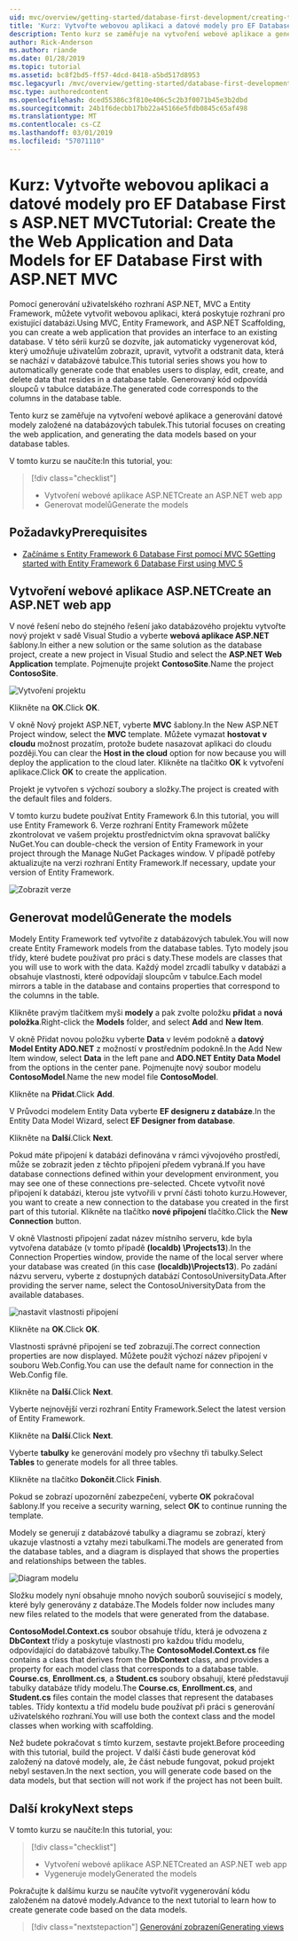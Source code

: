 ```yaml
---
uid: mvc/overview/getting-started/database-first-development/creating-the-web-application
title: 'Kurz: Vytvořte webovou aplikaci a datové modely pro EF Database First s ASP.NET MVC'
description: Tento kurz se zaměřuje na vytvoření webové aplikace a generování datové modely založené na databázových tabulek.
author: Rick-Anderson
ms.author: riande
ms.date: 01/28/2019
ms.topic: tutorial
ms.assetid: bc8f2bd5-ff57-4dcd-8418-a5bd517d8953
msc.legacyurl: /mvc/overview/getting-started/database-first-development/creating-the-web-application
msc.type: authoredcontent
ms.openlocfilehash: dced55386c3f810e406c5c2b3f0071b45e3b2dbd
ms.sourcegitcommit: 24b1f6decbb17bb22a45166e5fdb0845c65af498
ms.translationtype: MT
ms.contentlocale: cs-CZ
ms.lasthandoff: 03/01/2019
ms.locfileid: "57071110"
---
```

# <a name="tutorial-create-the-the-web-application-and-data-models-for-ef-database-first-with-aspnet-mvc"></a><span data-ttu-id="8f2f3-103">Kurz: Vytvořte webovou aplikaci a datové modely pro EF Database First s ASP.NET MVC</span><span class="sxs-lookup"><span data-stu-id="8f2f3-103">Tutorial: Create the the Web Application and Data Models for EF Database First with ASP.NET MVC</span></span>

 <span data-ttu-id="8f2f3-104">Pomocí generování uživatelského rozhraní ASP.NET, MVC a Entity Framework, můžete vytvořit webovou aplikaci, která poskytuje rozhraní pro existující databázi.</span><span class="sxs-lookup"><span data-stu-id="8f2f3-104">Using MVC, Entity Framework, and ASP.NET Scaffolding, you can create a web application that provides an interface to an existing database.</span></span> <span data-ttu-id="8f2f3-105">V této sérii kurzů se dozvíte, jak automaticky vygenerovat kód, který umožňuje uživatelům zobrazit, upravit, vytvořit a odstranit data, která se nachází v databázové tabulce.</span><span class="sxs-lookup"><span data-stu-id="8f2f3-105">This tutorial series shows you how to automatically generate code that enables users to display, edit, create, and delete data that resides in a database table.</span></span> <span data-ttu-id="8f2f3-106">Generovaný kód odpovídá sloupců v tabulce databáze.</span><span class="sxs-lookup"><span data-stu-id="8f2f3-106">The generated code corresponds to the columns in the database table.</span></span>

<span data-ttu-id="8f2f3-107">Tento kurz se zaměřuje na vytvoření webové aplikace a generování datové modely založené na databázových tabulek.</span><span class="sxs-lookup"><span data-stu-id="8f2f3-107">This tutorial focuses on creating the web application, and generating the data models based on your database tables.</span></span>

<span data-ttu-id="8f2f3-108">V tomto kurzu se naučíte:</span><span class="sxs-lookup"><span data-stu-id="8f2f3-108">In this tutorial, you:</span></span>

> [!div class="checklist"]
> * <span data-ttu-id="8f2f3-109">Vytvoření webové aplikace ASP.NET</span><span class="sxs-lookup"><span data-stu-id="8f2f3-109">Create an ASP.NET web app</span></span>
> * <span data-ttu-id="8f2f3-110">Generovat modelů</span><span class="sxs-lookup"><span data-stu-id="8f2f3-110">Generate the models</span></span>

## <a name="prerequisites"></a><span data-ttu-id="8f2f3-111">Požadavky</span><span class="sxs-lookup"><span data-stu-id="8f2f3-111">Prerequisites</span></span>

* [<span data-ttu-id="8f2f3-112">Začínáme s Entity Framework 6 Database First pomocí MVC 5</span><span class="sxs-lookup"><span data-stu-id="8f2f3-112">Getting started with Entity Framework 6 Database First using MVC 5</span></span>](setting-up-database.md)

## <a name="create-an-aspnet-web-app"></a><span data-ttu-id="8f2f3-113">Vytvoření webové aplikace ASP.NET</span><span class="sxs-lookup"><span data-stu-id="8f2f3-113">Create an ASP.NET web app</span></span>

<span data-ttu-id="8f2f3-114">V nové řešení nebo do stejného řešení jako databázového projektu vytvořte nový projekt v sadě Visual Studio a vyberte **webová aplikace ASP.NET** šablony.</span><span class="sxs-lookup"><span data-stu-id="8f2f3-114">In either a new solution or the same solution as the database project, create a new project in Visual Studio and select the **ASP.NET Web Application** template.</span></span> <span data-ttu-id="8f2f3-115">Pojmenujte projekt **ContosoSite**.</span><span class="sxs-lookup"><span data-stu-id="8f2f3-115">Name the project **ContosoSite**.</span></span>

![Vytvoření projektu](creating-the-web-application/_static/image1.png)

<span data-ttu-id="8f2f3-117">Klikněte na **OK**.</span><span class="sxs-lookup"><span data-stu-id="8f2f3-117">Click **OK**.</span></span>

<span data-ttu-id="8f2f3-118">V okně Nový projekt ASP.NET, vyberte **MVC** šablony.</span><span class="sxs-lookup"><span data-stu-id="8f2f3-118">In the New ASP.NET Project window, select the **MVC** template.</span></span> <span data-ttu-id="8f2f3-119">Můžete vymazat **hostovat v cloudu** možnost prozatím, protože budete nasazovat aplikaci do cloudu později.</span><span class="sxs-lookup"><span data-stu-id="8f2f3-119">You can clear the **Host in the cloud** option for now because you will deploy the application to the cloud later.</span></span> <span data-ttu-id="8f2f3-120">Klikněte na tlačítko **OK** k vytvoření aplikace.</span><span class="sxs-lookup"><span data-stu-id="8f2f3-120">Click **OK** to create the application.</span></span>

<span data-ttu-id="8f2f3-121">Projekt je vytvořen s výchozí soubory a složky.</span><span class="sxs-lookup"><span data-stu-id="8f2f3-121">The project is created with the default files and folders.</span></span>

<span data-ttu-id="8f2f3-122">V tomto kurzu budete používat Entity Framework 6.</span><span class="sxs-lookup"><span data-stu-id="8f2f3-122">In this tutorial, you will use Entity Framework 6.</span></span> <span data-ttu-id="8f2f3-123">Verze rozhraní Entity Framework můžete zkontrolovat ve vašem projektu prostřednictvím okna spravovat balíčky NuGet.</span><span class="sxs-lookup"><span data-stu-id="8f2f3-123">You can double-check the version of Entity Framework in your project through the Manage NuGet Packages window.</span></span> <span data-ttu-id="8f2f3-124">V případě potřeby aktualizujte na verzi rozhraní Entity Framework.</span><span class="sxs-lookup"><span data-stu-id="8f2f3-124">If necessary, update your version of Entity Framework.</span></span>

![Zobrazit verze](creating-the-web-application/_static/image3.png)

## <a name="generate-the-models"></a><span data-ttu-id="8f2f3-126">Generovat modelů</span><span class="sxs-lookup"><span data-stu-id="8f2f3-126">Generate the models</span></span>

<span data-ttu-id="8f2f3-127">Modely Entity Framework teď vytvoříte z databázových tabulek.</span><span class="sxs-lookup"><span data-stu-id="8f2f3-127">You will now create Entity Framework models from the database tables.</span></span> <span data-ttu-id="8f2f3-128">Tyto modely jsou třídy, které budete používat pro práci s daty.</span><span class="sxs-lookup"><span data-stu-id="8f2f3-128">These models are classes that you will use to work with the data.</span></span> <span data-ttu-id="8f2f3-129">Každý model zrcadlí tabulky v databázi a obsahuje vlastnosti, které odpovídají sloupcům v tabulce.</span><span class="sxs-lookup"><span data-stu-id="8f2f3-129">Each model mirrors a table in the database and contains properties that correspond to the columns in the table.</span></span>

<span data-ttu-id="8f2f3-130">Klikněte pravým tlačítkem myši **modely** a pak zvolte položku **přidat** a **nová položka**.</span><span class="sxs-lookup"><span data-stu-id="8f2f3-130">Right-click the **Models** folder, and select **Add** and **New Item**.</span></span>

<span data-ttu-id="8f2f3-131">V okně Přidat novou položku vyberte **Data** v levém podokně a **datový Model Entity ADO.NET** z možností v prostředním podokně.</span><span class="sxs-lookup"><span data-stu-id="8f2f3-131">In the Add New Item window, select **Data** in the left pane and **ADO.NET Entity Data Model** from the options in the center pane.</span></span> <span data-ttu-id="8f2f3-132">Pojmenujte nový soubor modelu **ContosoModel**.</span><span class="sxs-lookup"><span data-stu-id="8f2f3-132">Name the new model file **ContosoModel**.</span></span>

<span data-ttu-id="8f2f3-133">Klikněte na **Přidat**.</span><span class="sxs-lookup"><span data-stu-id="8f2f3-133">Click **Add**.</span></span>

<span data-ttu-id="8f2f3-134">V Průvodci modelem Entity Data vyberte **EF designeru z databáze**.</span><span class="sxs-lookup"><span data-stu-id="8f2f3-134">In the Entity Data Model Wizard, select **EF Designer from database**.</span></span>

<span data-ttu-id="8f2f3-135">Klikněte na **Další**.</span><span class="sxs-lookup"><span data-stu-id="8f2f3-135">Click **Next**.</span></span>

<span data-ttu-id="8f2f3-136">Pokud máte připojení k databázi definována v rámci vývojového prostředí, může se zobrazit jeden z těchto připojení předem vybraná.</span><span class="sxs-lookup"><span data-stu-id="8f2f3-136">If you have database connections defined within your development environment, you may see one of these connections pre-selected.</span></span> <span data-ttu-id="8f2f3-137">Chcete vytvořit nové připojení k databázi, kterou jste vytvořili v první části tohoto kurzu.</span><span class="sxs-lookup"><span data-stu-id="8f2f3-137">However, you want to create a new connection to the database you created in the first part of this tutorial.</span></span> <span data-ttu-id="8f2f3-138">Klikněte na tlačítko **nové připojení** tlačítko.</span><span class="sxs-lookup"><span data-stu-id="8f2f3-138">Click the **New Connection** button.</span></span>

<span data-ttu-id="8f2f3-139">V okně Vlastnosti připojení zadat název místního serveru, kde byla vytvořena databáze (v tomto případě **(localdb) \Projects13**).</span><span class="sxs-lookup"><span data-stu-id="8f2f3-139">In the Connection Properties window, provide the name of the local server where your database was created (in this case **(localdb)\Projects13**).</span></span> <span data-ttu-id="8f2f3-140">Po zadání názvu serveru, vyberte z dostupných databází ContosoUniversityData.</span><span class="sxs-lookup"><span data-stu-id="8f2f3-140">After providing the server name, select the ContosoUniversityData from the available databases.</span></span>

![nastavit vlastnosti připojení](creating-the-web-application/_static/image8.png)

<span data-ttu-id="8f2f3-142">Klikněte na **OK**.</span><span class="sxs-lookup"><span data-stu-id="8f2f3-142">Click **OK**.</span></span>

<span data-ttu-id="8f2f3-143">Vlastnosti správné připojení se teď zobrazují.</span><span class="sxs-lookup"><span data-stu-id="8f2f3-143">The correct connection properties are now displayed.</span></span> <span data-ttu-id="8f2f3-144">Můžete použít výchozí název připojení v souboru Web.Config.</span><span class="sxs-lookup"><span data-stu-id="8f2f3-144">You can use the default name for connection in the Web.Config file.</span></span>

<span data-ttu-id="8f2f3-145">Klikněte na **Další**.</span><span class="sxs-lookup"><span data-stu-id="8f2f3-145">Click **Next**.</span></span>

<span data-ttu-id="8f2f3-146">Vyberte nejnovější verzi rozhraní Entity Framework.</span><span class="sxs-lookup"><span data-stu-id="8f2f3-146">Select the latest version of Entity Framework.</span></span>

<span data-ttu-id="8f2f3-147">Klikněte na **Další**.</span><span class="sxs-lookup"><span data-stu-id="8f2f3-147">Click **Next**.</span></span>

<span data-ttu-id="8f2f3-148">Vyberte **tabulky** ke generování modely pro všechny tři tabulky.</span><span class="sxs-lookup"><span data-stu-id="8f2f3-148">Select **Tables** to generate models for all three tables.</span></span>

<span data-ttu-id="8f2f3-149">Klikněte na tlačítko **Dokončit**.</span><span class="sxs-lookup"><span data-stu-id="8f2f3-149">Click **Finish**.</span></span>

<span data-ttu-id="8f2f3-150">Pokud se zobrazí upozornění zabezpečení, vyberte **OK** pokračoval šablony.</span><span class="sxs-lookup"><span data-stu-id="8f2f3-150">If you receive a security warning, select **OK** to continue running the template.</span></span>

<span data-ttu-id="8f2f3-151">Modely se generují z databázové tabulky a diagramu se zobrazí, který ukazuje vlastnosti a vztahy mezi tabulkami.</span><span class="sxs-lookup"><span data-stu-id="8f2f3-151">The models are generated from the database tables, and a diagram is displayed that shows the properties and relationships between the tables.</span></span>

![Diagram modelu](creating-the-web-application/_static/image11.png)

<span data-ttu-id="8f2f3-153">Složku modely nyní obsahuje mnoho nových souborů související s modely, které byly generovány z databáze.</span><span class="sxs-lookup"><span data-stu-id="8f2f3-153">The Models folder now includes many new files related to the models that were generated from the database.</span></span>

<span data-ttu-id="8f2f3-154">**ContosoModel.Context.cs** soubor obsahuje třídu, která je odvozena z **DbContext** třídy a poskytuje vlastnosti pro každou třídu modelu, odpovídající do databázové tabulky.</span><span class="sxs-lookup"><span data-stu-id="8f2f3-154">The **ContosoModel.Context.cs** file contains a class that derives from the **DbContext** class, and provides a property for each model class that corresponds to a database table.</span></span> <span data-ttu-id="8f2f3-155">**Course.cs**, **Enrollment.cs**, a **Student.cs** soubory obsahují, které představují tabulky databáze třídy modelu.</span><span class="sxs-lookup"><span data-stu-id="8f2f3-155">The **Course.cs**, **Enrollment.cs**, and **Student.cs** files contain the model classes that represent the databases tables.</span></span> <span data-ttu-id="8f2f3-156">Třídy kontextu a tříd modelu bude používat při práci s generování uživatelského rozhraní.</span><span class="sxs-lookup"><span data-stu-id="8f2f3-156">You will use both the context class and the model classes when working with scaffolding.</span></span>

<span data-ttu-id="8f2f3-157">Než budete pokračovat s tímto kurzem, sestavte projekt.</span><span class="sxs-lookup"><span data-stu-id="8f2f3-157">Before proceeding with this tutorial, build the project.</span></span> <span data-ttu-id="8f2f3-158">V další části bude generovat kód založený na datové modely, ale, že část nebude fungovat, pokud projekt nebyl sestaven.</span><span class="sxs-lookup"><span data-stu-id="8f2f3-158">In the next section, you will generate code based on the data models, but that section will not work if the project has not been built.</span></span>

## <a name="next-steps"></a><span data-ttu-id="8f2f3-159">Další kroky</span><span class="sxs-lookup"><span data-stu-id="8f2f3-159">Next steps</span></span>

<span data-ttu-id="8f2f3-160">V tomto kurzu se naučíte:</span><span class="sxs-lookup"><span data-stu-id="8f2f3-160">In this tutorial, you:</span></span>

> [!div class="checklist"]
> * <span data-ttu-id="8f2f3-161">Vytvoření webové aplikace ASP.NET</span><span class="sxs-lookup"><span data-stu-id="8f2f3-161">Created an ASP.NET web app</span></span>
> * <span data-ttu-id="8f2f3-162">Vygeneruje modely</span><span class="sxs-lookup"><span data-stu-id="8f2f3-162">Generated the models</span></span>

<span data-ttu-id="8f2f3-163">Pokračujte k dalšímu kurzu se naučíte vytvořit vygenerování kódu založeném na datové modely.</span><span class="sxs-lookup"><span data-stu-id="8f2f3-163">Advance to the next tutorial to learn how to create generate code based on the data models.</span></span>
> [!div class="nextstepaction"]
> [<span data-ttu-id="8f2f3-164">Generování zobrazení</span><span class="sxs-lookup"><span data-stu-id="8f2f3-164">Generating views</span></span>](generating-views.md)